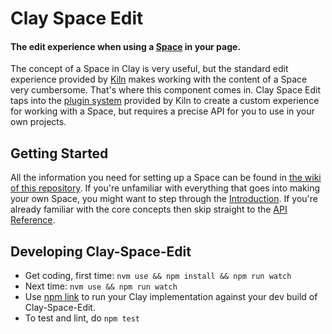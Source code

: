 # Clay Space Edit
#### The edit experience when using a [Space](https://github.com/nymag/clay-space-edit/wiki/Introduction) in your page.

The concept of a Space in Clay is very useful, but the standard edit experience provided by [Kiln](https://github.com/nymag/clay-kiln) makes working with the content of a Space very cumbersome. That's where this component comes in. Clay Space Edit taps into the [plugin system](https://github.com/nymag/clay-kiln/blob/master/README.md#plugins) provided by Kiln to create a custom experience for working with a Space, but requires a precise API for you to use in your own projects.

## Getting Started

All the information you need for setting up a Space can be found in [the wiki of this repository](https://github.com/nymag/clay-space-edit/wiki). If you're unfamiliar with everything that goes into making your own Space, you might want to step through the [Introduction](https://github.com/nymag/clay-space-edit/wiki/Introduction). If you're already familiar with the core concepts then skip straight to the [API Reference](https://github.com/nymag/clay-space-edit/wiki/API-Reference).

## Developing Clay-Space-Edit

- Get coding, first time: `nvm use && npm install && npm run watch`
- Next time: `nvm use && npm run watch`
- Use [npm link](https://docs.npmjs.com/cli/link) to run your Clay implementation against your dev build of Clay-Space-Edit.
- To test and lint, do `npm test`
